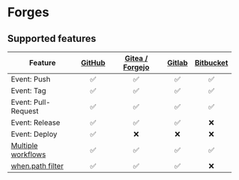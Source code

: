 # Forges

## Supported features

| Feature                                                       | [GitHub](github/)  | [Gitea / Forgejo](gitea/) | [Gitlab](gitlab/)  | [Bitbucket](bitbucket/) |
| ------------------------------------------------------------- | :----------------: | :-----------------------: | :----------------: | :---------------------: |
| Event: Push                                                   | :white_check_mark: |    :white_check_mark:     | :white_check_mark: |   :white_check_mark:    |
| Event: Tag                                                    | :white_check_mark: |    :white_check_mark:     | :white_check_mark: |   :white_check_mark:    |
| Event: Pull-Request                                           | :white_check_mark: |    :white_check_mark:     | :white_check_mark: |   :white_check_mark:    |
| Event: Release                                                | :white_check_mark: |    :white_check_mark:     | :white_check_mark: |           :x:           |
| Event: Deploy                                                 | :white_check_mark: |            :x:            |        :x:         |           :x:           |
| [Multiple workflows](../../20-usage/25-workflows.md)          | :white_check_mark: |    :white_check_mark:     | :white_check_mark: |   :white_check_mark:    |
| [when.path filter](../../20-usage/20-workflow-syntax.md#path) | :white_check_mark: |    :white_check_mark:     | :white_check_mark: |           :x:           |
